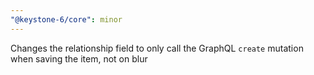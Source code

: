 ```yaml
---
"@keystone-6/core": minor
---
```


Changes the relationship field to only call the GraphQL `create` mutation when saving the item, not on blur
